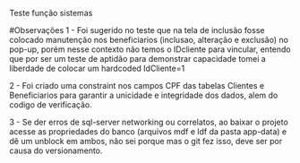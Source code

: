 Teste função sistemas

#Observações 1 - Foi sugerido no teste que na tela de inclusão fosse colocado manutenção nos beneficiarios (inclusao, alteração e exclusão) no pop-up, porém nesse contexto não temos o IDcliente para vincular, entendo que por ser um teste de aptidão para demonstrar capacidade tomei a liberdade de colocar um hardcoded IdCliente=1

2 - Foi criado uma constraint nos campos CPF das tabelas Clientes e Beneficiarios para garantir a unicidade e integridade dos dados, alem do codigo de verificação.

3 - Se der erros de sql-server networking ou correlatos, ao baixar o projeto acesse as propriedades do banco (arquivos mdf e ldf da pasta app-data) e dê um unblock em ambos, não sei porque mas o git fez isso, deve ser por causa do versionamento.

